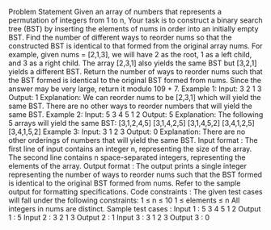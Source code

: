 Problem Statement Given an array of numbers that represents a permutation of integers from 1 to n, Your task is to construct a binary search tree (BST) by inserting the elements of nums in order into an initially empty BST. Find the number of different ways to reorder nums so that the constructed BST is identical to that formed from the original array nums. For example, given nums = [2,1,3], we will have 2 as the root, 1 as a left child, and 3 as a right child. The array [2,3,1] also yields the same BST but [3,2,1] yields a different BST. Return the number of ways to reorder nums such that the BST formed is identical to the original BST formed from nums. Since the answer may be very large, return it modulo 109 + 7. Example 1: Input: 3 2 1 3 Output: 1 Explanation: We can reorder nums to be [2,3,1] which will yield the same BST. There are no other ways to reorder numbers that will yield the same BST. Example 2: Input: 5 3 4 5 1 2 Output: 5 Explanation: The following 5 arrays will yield the same BST: [3,1,2,4,5] [3,1,4,2,5] [3,1,4,5,2] [3,4,1,2,5] [3,4,1,5,2] Example 3: Input: 3 1 2 3 Output: 0 Explanation: There are no other orderings of numbers that will yield the same BST. Input format : The first line of input contains an integer n, representing the size of the array. The second line contains n space-separated integers, representing the elements of the array. Output format : The output prints a single integer representing the number of ways to reorder nums such that the BST formed is identical to the original BST formed from nums. Refer to the sample output for formatting specifications. Code constraints : The given test cases will fall under the following constraints: 1 ≤ n ≤ 10 1 ≤ elements ≤ n All integers in nums are distinct. Sample test cases : Input 1 : 5 3 4 5 1 2 Output 1 : 5 Input 2 : 3 2 1 3 Output 2 : 1 Input 3 : 3 1 2 3 Output 3 : 0
